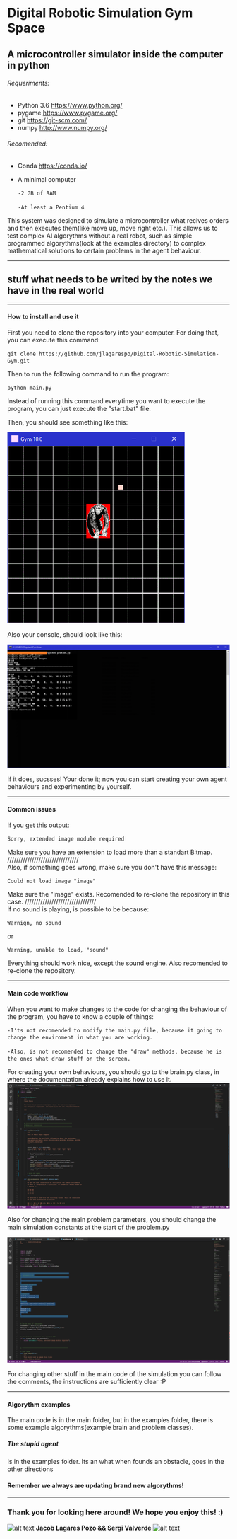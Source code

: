 # Digital Robotic Simulation Gym Space
## A microcontroller simulator inside the computer in python

###### Requeriments:
* Python 3.6
https://www.python.org/
* pygame
https://www.pygame.org/
* git
https://git-scm.com/
* numpy
http://www.numpy.org/

###### Recomended:
* Conda
https://conda.io/
* A minimal computer

      -2 GB of RAM

      -At least a Pentium 4

This system was designed to simulate a microcontroller what recives orders and then executes them(like move up, move right etc.).
This allows us to test complex AI algorythms without a real robot, such as simple programmed algorythms(look at the examples
directory) to complex mathematical solutions to certain problems in the agent behaviour.
________________________________________________________________________________
## stuff what needs to be writed by the notes we have in the real world
________________________________________________________________________________
#### How to install and use it
First you need to clone the repository into your computer.
For doing that, you can execute this command:
```batch
git clone https://github.com/jlagarespo/Digital-Robotic-Simulation-Gym.git
```
Then to run the following command to run the program:
```batch
python main.py
```
Instead of running this command everytime you want to execute the program, you can just execute the "start.bat" file.

Then, you should see something like this:

![alt text](https://github.com/jlagarespo/Digital-Robotic-Simulation-Gym/blob/master/data/main_window.png)

Also your console, should look like this:

![alt text](https://github.com/jlagarespo/Digital-Robotic-Simulation-Gym/blob/master/data/console.png)

If it does, sucsses! Your done it; now you can start creating your own agent behaviours and experimenting by yourself.
________________________________________________________________________________
#### Common issues
If you get this output:
```
Sorry, extended image module required
```
Make sure you have an extension to load more than a standart Bitmap.
/\/\/\/\/\/\/\/\/\/\/\/\/\/\/\/\/\/\/\/\/\/\/\/\/\/\/\/\/\/\/\/\
Also, if something goes wrong, make sure you don't have this message:
```
Could not load image "image"
```
Make sure the "image" exists.
Recomended to re-clone the repository in this case.
/\/\/\/\/\/\/\/\/\/\/\/\/\/\/\/\/\/\/\/\/\/\/\/\/\/\/\/\/\/\/\/\
If no sound is playing, is possible to be because:
```
Warnign, no sound
```
or
```
Warning, unable to load, "sound"
```
Everything should work nice, except the sound engine.
Also recomended to re-clone the repository.
________________________________________________________________________________
#### Main code workflow
When you want to make changes to the code for changing the behaviour of the program, you have to know a couple of things:

    -I'ts not recomended to modify the main.py file, because it going to change the enviroment in what you are working.

    -Also, is not recomended to change the "draw" methods, because he is the ones what draw stuff on the screen.

For creating your own behaviours, you should go to the brain.py class, in where the documentation already explains how to use it.
![alt text](https://github.com/jlagarespo/Digital-Robotic-Simulation-Gym/blob/master/data/brain.png)

Also for changing the main problem parameters, you should change the main simulation constants at the start of the problem.py

![alt text](https://github.com/jlagarespo/Digital-Robotic-Simulation-Gym/blob/master/data/problem.png)

For changing other stuff in the main code of the simulation you can follow the comments, the instructions are sufficiently clear :P

________________________________________________________________________________

#### Algorythm examples
The main code is in the main folder, but in the examples folder, 
there is some example algorythms(example brain and problem classes).

##### The stupid agent
Is in the examples folder. Its an what when founds an obstacle, goes in the other directions

#### Remember we always are updating brand new algorythms!

________________________________________________________________________________

### Thank you for looking here around! We hope you enjoy this! :)

![alt text](https://avatars2.githubusercontent.com/u/26935885?s=40&v=4)   **Jacob Lagares Pozo && Sergi Valverde**   ![alt text](https://avatars1.githubusercontent.com/u/5285442?s=60&v=4)
